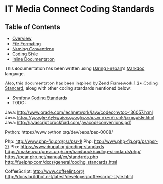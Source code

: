 # IT Media Connect Coding Standards

## Table of Contents

* [Overview](docs/overview.md)
* [File Formating](docs/file-formating.md)
* [Naming Conventions](docs/naming-conventions.md)
* [Coding Style](docs/coding-style.md)
* [Inline Documentation](docs/inline-documentation.md)


This documentation has been written using [Daring Fireball](http://daringfireball.net/)'s [Markdoc](http://daringfireball.net/projects/markdown/syntax) langauge.

Also, this documentation has been inspired by [Zend Framework 1.2* Coding Standard](http://framework.zend.com/manual/1.12/en/coding-standard.html), along with other coding standards mentioned below:

* [Symfony Coding Standards](http://symfony.com/doc/current/contributing/code/standards.html)
* TODO:

Java: http://www.oracle.com/technetwork/java/codeconvtoc-136057.html
Java: https://google-styleguide.googlecode.com/svn/trunk/javaguide.html
Java: http://javascript.crockford.com/javacodeconventions.pdf

Python: https://www.python.org/dev/peps/pep-0008/

Php: http://www.php-fig.org/psr/psr-1/
Php: http://www.php-fig.org/psr/psr-2/
Php: https://www.drupal.org/coding-standards
https://make.wordpress.org/core/handbook/coding-standards/php/
https://pear.php.net/manual/en/standards.php
http://fuelphp.com/docs/general/coding_standards.html

CoffeeScript: http://www.coffeelint.org/
http://docs.buildbot.net/latest/developer/coffeescript-style.html
